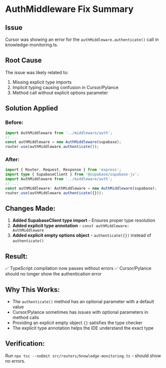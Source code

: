 # AuthMiddleware Fix Summary

## Issue
Cursor was showing an error for the `authMiddleware.authenticate()` call in knowledge-monitoring.ts.

## Root Cause
The issue was likely related to:
1. Missing explicit type imports
2. Implicit typing causing confusion in Cursor/Pylance
3. Method call without explicit options parameter

## Solution Applied

### Before:
```typescript
import AuthMiddleware from '../middleware/auth';
// ...
const authMiddleware = new AuthMiddleware(supabase);
router.use(authMiddleware.authenticate());
```

### After:
```typescript
import { Router, Request, Response } from 'express';
import type { SupabaseClient } from '@supabase/supabase-js';
import AuthMiddleware from '../middleware/auth';
// ...
const authMiddleware: AuthMiddleware = new AuthMiddleware(supabase);
router.use(authMiddleware.authenticate({}));
```

## Changes Made:
1. **Added SupabaseClient type import** - Ensures proper type resolution
2. **Added explicit type annotation** - `const authMiddleware: AuthMiddleware`
3. **Added explicit empty options object** - `authenticate({})` instead of `authenticate()`

## Result:
✅ TypeScript compilation now passes without errors
✅ Cursor/Pylance should no longer show the authentication error

## Why This Works:
- The `authenticate()` method has an optional parameter with a default value
- Cursor/Pylance sometimes has issues with optional parameters in method calls
- Providing an explicit empty object `{}` satisfies the type checker
- The explicit type annotation helps the IDE understand the exact type

## Verification:
Run `npx tsc --noEmit src/routers/knowledge-monitoring.ts` - should show no errors.